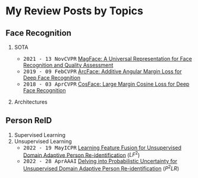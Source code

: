 # My Review Posts by Topics

## Face Recognition

1. SOTA
   - <kbd>2021 - 13 Nov</kbd><kbd>CVPR</kbd> [MagFace: A Universal Representation for Face Recognition and Quality Assessment](2.Face%20Recogntion/SOTA/MagFace.md)
   - <kbd>2019 - 09 Feb</kbd><kbd>CVPR</kbd> [ArcFace: Additive Angular Margin Loss for Deep Face Recognition](2.Face%20Recogntion/SOTA/ArcFace.md)
   - <kbd>2018 - 03 Apr</kbd><kbd>CVPR</kbd> [CosFace: Large Margin Cosine Loss for Deep Face Recognition](2.Face%20Recogntion/SOTA/CosFace.md)
  
2. Architectures


## Person ReID

1. Supervised Learning
2. Unsupervised Learning
   - <kbd>2022 - 19 May</kbd><kbd>ICPR</kbd> [Learning Feature Fusion for Unsupervised Domain Adaptive Person Re-identification](3.Person%20ReID/FL2.md) ($LF^2$)
   - <kbd>2022 - 28 Apr</kbd><kbd>AAAI</kbd> [Delving into Probabilistic Uncertainty for Unsupervised Domain Adaptive Person Re-identification](3.Person%20ReID/P2LR.md) ($P^{2}LR$)
